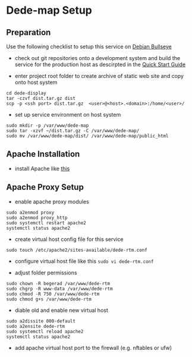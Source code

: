 # Dede-map Setup

## Preparation

Use the following checklist to setup this service on
[Debian Bullseye](https://www.debian.org/releases/bullseye/)

* check out git repositories onto a development system and build the service for the production host as descirpted in the
[Quick Start Guide](../README.md#Quick-Start-Guide)

* enter project root folder to create archive of static web site and copy onto host system
```
cd dede-display
tar -czvf dist.tar.gz dist
scp -p <ssh port> dist.tar.gz  <user>@<host>.<domain>:/home/<user>/
```

* set up service environment on host system
```
sudo mkdir -p /var/www/dede-map
sudo tar -xzvf ~/dist.tar.gz -C /var/www/dede-map/
sudo mv /var/www/dede-map/dist/ /var/www/dede-map/public_html
```

## Apache Installation

* install Apache like [this](https://github.com/Software-Ingenieur-Begerad/setup/blob/main/doc/apache.md)

## Apache Proxy Setup

* enable apache proxy modules
```
sudo a2enmod proxy
sudo a2enmod proxy_http
sudo systemctl restart apache2
systemctl status apache2
```

* create virtual host config file for this service
```
sudo touch /etc/apache2/sites-available/dede-rtm.conf
```

* configure virtual host file like this ```sudo vi dede-rtm.conf```

* adjust folder permissions
```
sudo chown -R begerad /var/www/dede-rtm
sudo chgrp -R www-data /var/www/dede-rtm
sudo chmod -R 750 /var/www/dede-rtm
sudo chmod g+s /var/www/dede-rtm
```

* diable old and enable new virtual host
```
sudo a2dissite 000-default
sudo a2ensite dede-rtm
sudo systemctl reload apache2
systemctl status apache2
```

* add apache virtual host port to the firewall (e.g. nftables or ufw)
